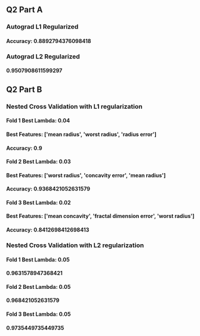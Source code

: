 ## Q2 Part A
### Autograd L1 Regularized
#### Accuracy: 0.8892794376098418
### Autograd L2 Regularized
#### 0.9507908611599297
## Q2 Part B
### Nested Cross Validation with L1 regularization
#### Fold 1 Best Lambda: 0.04
#### Best Features:  ['mean radius', 'worst radius', 'radius error']
#### Accuracy: 0.9
#### Fold 2 Best Lambda: 0.03
#### Best Features:  ['worst radius', 'concavity error', 'mean radius']
#### Accuracy: 0.9368421052631579
#### Fold 3 Best Lambda: 0.02
#### Best Features:  ['mean concavity', 'fractal dimension error', 'worst radius']
#### Accuracy: 0.8412698412698413
### Nested Cross Validation with L2 regularization
#### Fold 1 Best Lambda: 0.05
#### 0.9631578947368421
#### Fold 2 Best Lambda: 0.05
#### 0.968421052631579
#### Fold 3 Best Lambda: 0.05
#### 0.9735449735449735